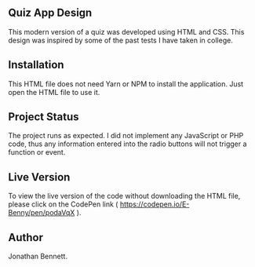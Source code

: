 ## Quiz App Design

This modern version of a quiz was developed using HTML and CSS. This design was inspired by some of the past tests I have taken in college.

## Installation

This HTML file does not need Yarn or NPM to install the application. Just open the HTML file to use it.

## Project Status

The project runs as expected. I did not implement any JavaScript or PHP code, thus any information entered into the radio buttons will not trigger a function or event.

## Live Version

To view the live version of the code without downloading the HTML file, please click on the CodePen link ( https://codepen.io/E-Benny/pen/podaVqX ).

## Author

Jonathan Bennett.

